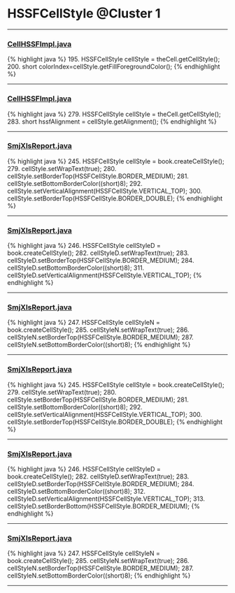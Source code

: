 # HSSFCellStyle @Cluster 1

***

### [CellHSSFImpl.java](https://searchcode.com/codesearch/view/72854667/)
{% highlight java %}
195.   HSSFCellStyle cellStyle = theCell.getCellStyle();
200. short colorIndex=cellStyle.getFillForegroundColor();
{% endhighlight %}

***

### [CellHSSFImpl.java](https://searchcode.com/codesearch/view/72854667/)
{% highlight java %}
279. HSSFCellStyle cellStyle = theCell.getCellStyle();
283. short hssfAlignment = cellStyle.getAlignment();
{% endhighlight %}

***

### [SmjXlsReport.java](https://searchcode.com/codesearch/view/61719045/)
{% highlight java %}
245. HSSFCellStyle cellStyle = book.createCellStyle();
279.     cellStyle.setWrapText(true);
280.     cellStyle.setBorderTop(HSSFCellStyle.BORDER_MEDIUM);
281.     cellStyle.setBottomBorderColor((short)8);
292.     cellStyle.setVerticalAlignment(HSSFCellStyle.VERTICAL_TOP);
300.     cellStyle.setBorderTop(HSSFCellStyle.BORDER_DOUBLE);
{% endhighlight %}

***

### [SmjXlsReport.java](https://searchcode.com/codesearch/view/61719045/)
{% highlight java %}
246. HSSFCellStyle cellStyleD = book.createCellStyle();
282.     cellStyleD.setWrapText(true);
283.     cellStyleD.setBorderTop(HSSFCellStyle.BORDER_MEDIUM);
284.     cellStyleD.setBottomBorderColor((short)8);
311.     cellStyleD.setVerticalAlignment(HSSFCellStyle.VERTICAL_TOP);
{% endhighlight %}

***

### [SmjXlsReport.java](https://searchcode.com/codesearch/view/61719045/)
{% highlight java %}
247. HSSFCellStyle cellStyleN = book.createCellStyle();
285.     cellStyleN.setWrapText(true);
286.     cellStyleN.setBorderTop(HSSFCellStyle.BORDER_MEDIUM);
287.     cellStyleN.setBottomBorderColor((short)8);
{% endhighlight %}

***

### [SmjXlsReport.java](https://searchcode.com/codesearch/view/66638946/)
{% highlight java %}
245. HSSFCellStyle cellStyle = book.createCellStyle();
279.     cellStyle.setWrapText(true);
280.     cellStyle.setBorderTop(HSSFCellStyle.BORDER_MEDIUM);
281.     cellStyle.setBottomBorderColor((short)8);
292.     cellStyle.setVerticalAlignment(HSSFCellStyle.VERTICAL_TOP);
300.     cellStyle.setBorderTop(HSSFCellStyle.BORDER_DOUBLE);
{% endhighlight %}

***

### [SmjXlsReport.java](https://searchcode.com/codesearch/view/66638946/)
{% highlight java %}
246. HSSFCellStyle cellStyleD = book.createCellStyle();
282.     cellStyleD.setWrapText(true);
283.     cellStyleD.setBorderTop(HSSFCellStyle.BORDER_MEDIUM);
284.     cellStyleD.setBottomBorderColor((short)8);
312.     cellStyleD.setVerticalAlignment(HSSFCellStyle.VERTICAL_TOP);
313.     cellStyleD.setBorderBottom(HSSFCellStyle.BORDER_MEDIUM);
{% endhighlight %}

***

### [SmjXlsReport.java](https://searchcode.com/codesearch/view/66638946/)
{% highlight java %}
247. HSSFCellStyle cellStyleN = book.createCellStyle();
285.     cellStyleN.setWrapText(true);
286.     cellStyleN.setBorderTop(HSSFCellStyle.BORDER_MEDIUM);
287.     cellStyleN.setBottomBorderColor((short)8);
{% endhighlight %}

***

